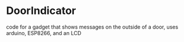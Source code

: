 # DoorIndicator
code for a gadget that shows messages on the outside of a door, uses arduino, ESP8266, and an LCD
